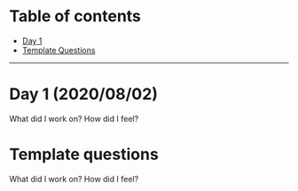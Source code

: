 # Table of contents
- [Day 1](#day-1-20200802)
- [Template Questions](#template-questions)
---
# Day 1 (2020/08/02)
What did I work on?
How did I feel?

# Template questions
What did I work on?
How did I feel?